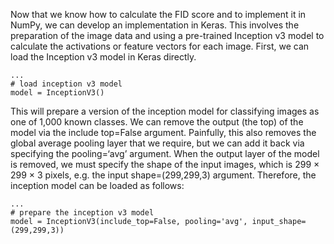 Now that we know how to calculate the FID score and to implement it in NumPy, we can
develop an implementation in Keras. This involves the preparation of the image data and using
a pre-trained Inception v3 model to calculate the activations or feature vectors for each image.
First, we can load the Inception v3 model in Keras directly.

```
...
# load inception v3 model
model = InceptionV3()
```

This will prepare a version of the inception model for classifying images as one of 1,000
known classes. We can remove the output (the top) of the model via the include top=False
argument. Painfully, this also removes the global average pooling layer that we require, but
we can add it back via specifying the pooling=‘avg’ argument. When the output layer of the
model is removed, we must specify the shape of the input images, which is 299 × 299 × 3 pixels,
e.g. the input shape=(299,299,3) argument. Therefore, the inception model can be loaded
as follows:

```
...
# prepare the inception v3 model
model = InceptionV3(include_top=False, pooling='avg', input_shape=(299,299,3))
```
